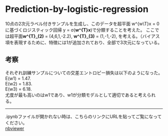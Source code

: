 # Prediction-by-logistic-regression
10点の2次元ラベル付きサンプルを生成し、このデータを超平面  w^{w\T}x = 0  に基づくロジスティック回帰 y = σ(**w^{T}x**)で分類することを考えた。
ここでは超平面**w^{T}_(2)** = (4,6,1,-2.2), **w^{T}_(3)** = (1,-1,-2), を考える。（バイアス項を表現するために、特徴には1が追加されており、全部で3次元になっている。

## 考察
それぞれ訓練サンプルについての交差エントロピー損失は以下のようになった。  
E(w1) = 1.47.  
E(w2) = 1.83.  
E(w3) = 6.18.  
尤度が最も高いのはw1であり、w1が分類モデルとして適切であると考えられる。

***
.ipynbファイルが開かれない時は、こちらのリンクにURLを貼ってご覧になってください。  
[nbviewer](https://nbviewer.jupyter.org/)
